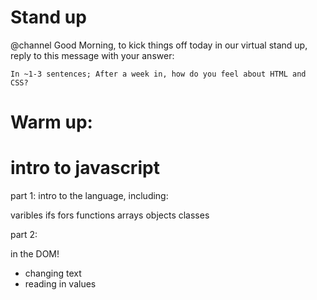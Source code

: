 # Stand up

@channel Good Morning, to kick things off today in our virtual stand up, reply to this message with your answer:

```
In ~1-3 sentences; After a week in, how do you feel about HTML and CSS?
```

# Warm up:

# intro to javascript

part 1:
intro to the language, including:

varibles
ifs
fors
functions
arrays
objects
classes

part 2:

in the DOM!

- changing text
- reading in values
